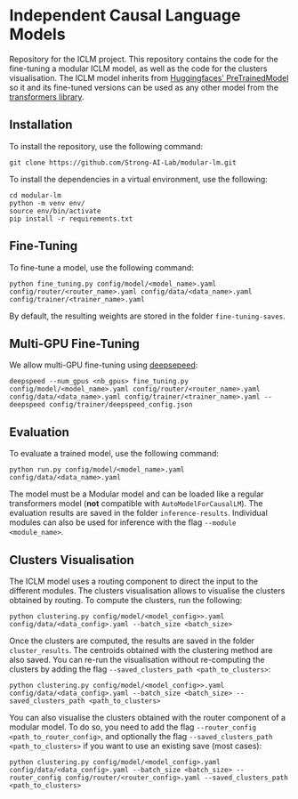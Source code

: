 # Independent Causal Language Models

Repository for the ICLM project. This repository contains the code for the fine-tuning a modular ICLM model, as well as the code for the clusters visualisation. The ICLM model inherits from [Huggingfaces' PreTrainedModel](https://huggingface.co/docs/transformers/main_classes/model) so it and its fine-tuned versions can be used as any other model from the [transformers library](https://huggingface.co/docs/transformers/index).


## Installation

To install the repository, use the following command:

```
git clone https://github.com/Strong-AI-Lab/modular-lm.git
```

To install the dependencies in a virtual environment, use the following:
```
cd modular-lm
python -m venv env/
source env/bin/activate
pip install -r requirements.txt
```



## Fine-Tuning

To fine-tune a model, use the following command:
```
python fine_tuning.py config/model/<model_name>.yaml config/router/<router_name>.yaml config/data/<data_name>.yaml config/trainer/<trainer_name>.yaml
```

By default, the resulting weights are stored in the folder `fine-tuning-saves`.

## Multi-GPU Fine-Tuning

We allow multi-GPU fine-tuning using [deepsepeed](https://github.com/microsoft/DeepSpeed):
```
deepspeed --num_gpus <nb_gpus> fine_tuning.py config/model/<model_name>.yaml config/router/<router_name>.yaml config/data/<data_name>.yaml config/trainer/<trainer_name>.yaml --deepspeed config/trainer/deepspeed_config.json
```



## Evaluation

To evaluate a trained model, use the following command:
```
python run.py config/model/<model_name>.yaml config/data/<data_name>.yaml
```
The model must be a Modular model and can be loaded like a regular transformers model (**not** compatible with `AutoModelForCausalLM`). The evaluation results are saved in the folder `inference-results`. Individual modules can also be used for inference with the flag `--module <module_name>`.



## Clusters Visualisation

The ICLM model uses a routing component to direct the input to the different modules. The clusters visualisation allows to visualise the clusters obtained by routing. To compute the clusters, run the following:
```
python clustering.py config/model/<model_config>>.yaml config/data/<data_config>.yaml --batch_size <batch_size>
```

Once the clusters are computed, the results are saved in the folder `cluster_results`. The centroids obtained with the clustering method are also saved. You can re-run the visualisation without re-computing the clusters by adding the flag `--saved_clusters_path <path_to_clusters>`:
```	
python clustering.py config/model/<model_config>>.yaml config/data/<data_config>.yaml --batch_size <batch_size> --saved_clusters_path <path_to_clusters>
```

You can also visualise the clusters obtained with the router component of a modular model. To do so, you need to add the flag `--router_config <path_to_router_config>`, and optionally the flag `--saved_clusters_path <path_to_clusters>` if you want to use an existing save (most cases):
```
python clustering.py config/model/<model_config>.yaml config/data/<data_config>.yaml --batch_size <batch_size> --router_config config/router/<router_config>.yaml --saved_clusters_path <path_to_clusters>
```

